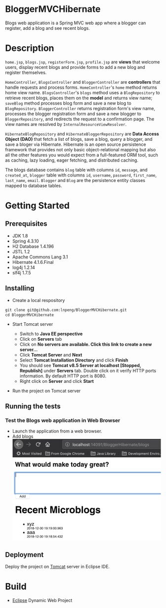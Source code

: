 # BloggerMVCHibernate
Blogs web application is a Spring MVC web app where a blogger can register, add a blog and see recent blogs.

# Description
`home.jsp`, `blogs.jsp`, `registerForm.jsp`, `profile.jsp` are **views** that welcome users, display recent blogs and provide forms to add a new blog and register themselves.

`HomeController`, `BlogsController` and `BloggerController` are **controllers** that handle requests and process forms. `HomeController`'s `home` method returns home view name. `BlogsController`'s `blogs` method uses a `BlogRepository` to retrieve recent blogs, places them on the **model** and returns view name; `saveBlog` method processes blog form and save a new blog to `BlogRepository`. `BloggerController` returns registration form's view name, processes the blogger registration form and save a new blogger to `BloggerRepository`, and redirects the request to a confirmation page. The view names are resolved by `InternalResourceViewResolver`.

`HibernateBlogRepository` and `HibernateBloggerRepository` are **Data Access Object (DAO)** that fetch a list of blogs, save a blog, query a blogger, and save a bloger via Hibernate. Hibernate is an open source persistence framework that provides not only basic object-relational mapping but also all the other features you would expect from a full-featured ORM tool, such as caching, lazy loading, eager fetching, and distributed caching.

The blogs database contains `blog` table with columns `id`, `message`, and `created_at`, `blogger` table with columns `id`, `username`, `password`, `first_name`, `last_name`, `email`. `Blogger` and `Blog` are the persistence entity classes mapped to database tables.

# Getting Started
## Prerequisites
- JDK 1.8
- Spring 4.3.10
- H2 Database 1.4.196
- JSTL 1.2
- Apache Commons Lang 3.1
- Hibernate 4.1.6.Final
- log4j 1.2.14
- slf4j 1.7.5

## Installing
- Create a local respository
```
git clone git@github.com:lnpeng/BloggerMVCHibernate.git
cd BloggerMVCHibernate
```
- Start Tomcat server
  - Switch to **Java EE perspective**
  - Click on **Servers** tab
  - Click on **No servers are available. Click this link to create a new server...**
  - Click **Tomcat Server** and **Next**
  - Select **Tomcat Installation Directory** and click **Finish**
  - You should see **Tomcat v8.5 Server at localhost [Stopped, Republish]** under **Servers** tab. Double click on it verify HTTP ports information. By default HTTP port is 8080.
  - Right click on **Server** and click **Start**
  
- Run the project on Tomcat server
  
## Running the tests
### Test the Blogs web application in Web Browser
- Launch the application from a web browser.
- Add blogs
![Blogs](https://github.com/lnpeng/BloggerMVCHibernate/blob/master/Screen%20Shot%202018-12-30%20at%207.19.31%20PM.png)

## Deployment
Deploy the project on [Tomcat](http://tomcat.apache.org/) server in Eclipse IDE.

# Build
- [Eclipse](https://www.eclipse.org/ide/) Dynamic Web Project
